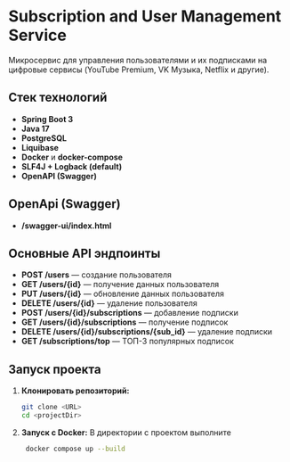 # Subscription and User Management Service

Микросервис для управления пользователями и их подписками на цифровые сервисы (YouTube Premium, VK Музыка, Netflix и другие).

## Стек технологий
- **Spring Boot 3**
- **Java 17**
- **PostgreSQL**
- **Liquibase**
- **Docker** и **docker-compose**
- **SLF4J + Logback (default)** 
- **OpenAPI (Swagger)** 

## OpenApi (Swagger)
- **/swagger-ui/index.html** 

## Основные API эндпоинты
- **POST /users** — создание пользователя
- **GET /users/{id}** — получение данных пользователя
- **PUT /users/{id}** — обновление данных пользователя
- **DELETE /users/{id}** — удаление пользователя
- **POST /users/{id}/subscriptions** — добавление подписки
- **GET /users/{id}/subscriptions** — получение подписок
- **DELETE /users/{id}/subscriptions/{sub_id}** — удаление подписки
- **GET /subscriptions/top** — ТОП-3 популярных подписок

## Запуск проекта

1. **Клонировать репозиторий:**
   ```bash
   git clone <URL>
   cd <projectDir>
   
2. **Запуск с Docker:** В директории с проектом выполните
   ```bash
    docker compose up --build
   